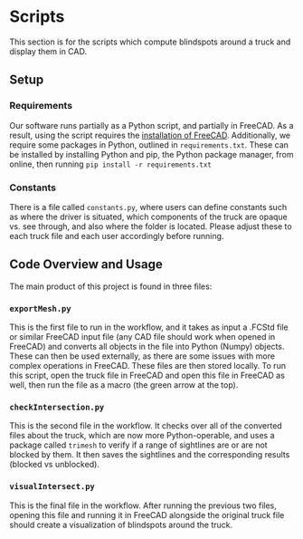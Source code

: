 # Scripts

This section is for the scripts which compute blindspots around a truck and display them in CAD.

## Setup

### Requirements
Our software runs partially as a Python script, and partially in FreeCAD. As a result, using the script requires the [installation of FreeCAD](https://www.freecad.org/downloads.php). Additionally, we require some packages in Python, outlined in `requirements.txt`. These can be installed by installing Python and pip, the Python package manager, from online, then running `pip install -r requirements.txt`

### Constants
There is a file called `constants.py`, where users can define constants such as where the driver is situated, which components of the truck are opaque vs. see through, and also where the folder is located. Please adjust these to each truck file and each user accordingly before running.

## Code Overview and Usage

The main product of this project is found in three files:

### ```exportMesh.py```
This is the first file to run in the workflow, and it takes as input a .FCStd file or similar FreeCAD input file (any CAD file should work when opened in FreeCAD) and converts all objects in the file into Python (Numpy) objects. These can then be used externally, as there are some issues with more complex operations in FreeCAD. These files are then stored locally. To run this script, open the truck file in FreeCAD and open this file in FreeCAD as well, then run the file as a macro (the green arrow at the top).

### ```checkIntersection.py```
This is the second file in the workflow. It checks over all of the converted files about the truck, which are now more Python-operable, and uses a package called  ```trimesh``` to verify if a range of sightlines are or are not blocked by them. It then saves the sightlines and the corresponding results (blocked vs unblocked).

### ```visualIntersect.py```
This is the final file in the workflow. After running the previous two files, opening this file and running it in FreeCAD alongside the original truck file should create a visualization of blindspots around the truck.

